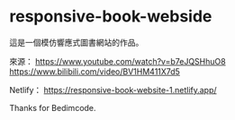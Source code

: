 # responsive-book-webside
這是一個模仿響應式圖書網站的作品。

來源：
https://www.youtube.com/watch?v=b7eJQSHhuO8
https://www.bilibili.com/video/BV1HM411X7d5

Netlify：
https://responsive-book-website-1.netlify.app/

Thanks for Bedimcode.